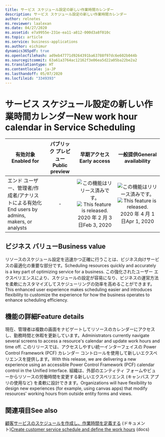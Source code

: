 ```yaml
---
title: サービス スケジュール設定の新しい作業時間カレンダー
description: サービス スケジュール設定の新しい作業時間カレンダー
author: relnotes
ms.reviewer: laalexan
ms.date: 04/27/2020
ms.assetid: e7a9955e-231e-ea11-a812-000d3a8f010c
ms.topic: article
ms.service: business-applications
ms.author: eichimur
dynamics365pdf: true
ms.openlocfilehash: ad9eb47771d9264391ba63788f97dc6e602b044b
ms.sourcegitcommit: 63a61a3764ac12162f3e06ea5d22a05ba22be2a2
ms.translationtype: HT
ms.contentlocale: ja-JP
ms.lasthandoff: 05/07/2020
ms.locfileid: "3349393"
---
```

# <a name="new-work-hour-calendar-in-service-scheduling"></a><span data-ttu-id="2cf97-103">サービス スケジュール設定の新しい作業時間カレンダー</span><span class="sxs-lookup"><span data-stu-id="2cf97-103">New work hour calendar in Service Scheduling</span></span>


| <span data-ttu-id="2cf97-104">有効対象</span><span class="sxs-lookup"><span data-stu-id="2cf97-104">Enabled for</span></span>    |  <span data-ttu-id="2cf97-105">パブリック プレビュー</span><span class="sxs-lookup"><span data-stu-id="2cf97-105">Public preview</span></span> | <span data-ttu-id="2cf97-106">早期アクセス</span><span class="sxs-lookup"><span data-stu-id="2cf97-106">Early access</span></span> | <span data-ttu-id="2cf97-107">一般提供</span><span class="sxs-lookup"><span data-stu-id="2cf97-107">General availability</span></span> | 
| ---------- | :----------: |:----------: |:----------: |
|<span data-ttu-id="2cf97-108">エンド ユーザー、管理者/作成者/アナリストによる有効化</span><span class="sxs-lookup"><span data-stu-id="2cf97-108">End users by admins, makers, or analysts</span></span>|-|<span data-ttu-id="2cf97-109">![この機能はリリース済みです。](/dynamics365-release-plan/media/green-checkmark.png "この機能はリリース済みです。")</span><span class="sxs-lookup"><span data-stu-id="2cf97-109">![This feature is released.](/dynamics365-release-plan/media/green-checkmark.png "This feature is released.")</span></span> <span data-ttu-id="2cf97-110">2020 年 2 月 3 日</span><span class="sxs-lookup"><span data-stu-id="2cf97-110">Feb 3, 2020</span></span>| <span data-ttu-id="2cf97-111">![この機能はリリース済みです。](/dynamics365-release-plan/media/green-checkmark.png "この機能はリリース済みです。")</span><span class="sxs-lookup"><span data-stu-id="2cf97-111">![This feature is released.](/dynamics365-release-plan/media/green-checkmark.png "This feature is released.")</span></span> <span data-ttu-id="2cf97-112">2020 年 4 月 1 日</span><span class="sxs-lookup"><span data-stu-id="2cf97-112">Apr 1, 2020</span></span>|


## <a name="business-value"></a><span data-ttu-id="2cf97-113">ビジネス バリュー</span><span class="sxs-lookup"><span data-stu-id="2cf97-113">Business value</span></span>
<!-- bv start -->
<span data-ttu-id="2cf97-114">リソースのスケジュール設定を迅速かつ正確に行うことは、ビジネス向けサービスの最適化の重要な部分です。</span><span class="sxs-lookup"><span data-stu-id="2cf97-114">Scheduling resources quickly and accurately is a key part of optimizing service for a business.</span></span> <span data-ttu-id="2cf97-115">この強化されたユーザー エクスペリエンスにより、スケジュールの設定が容易になり、ビジネスの運営方法を柔軟にカスタマイズしてスケジューリングの効率を高めることができます。</span><span class="sxs-lookup"><span data-stu-id="2cf97-115">This enhanced user experience makes scheduling easier and introduces flexibility to customize the experience for how the business operates to enhance scheduling efficiency.</span></span>
<!-- bv end -->



## <a name="feature-details"></a><span data-ttu-id="2cf97-116">機能の詳細</span><span class="sxs-lookup"><span data-stu-id="2cf97-116">Feature details</span></span>
<!--feature detail start -->
<span data-ttu-id="2cf97-117">現在、管理者は複数の画面をナビゲートしてリソースのカレンダーにアクセスし、勤務時間と休暇を更新しています。</span><span class="sxs-lookup"><span data-stu-id="2cf97-117">Administrators currently navigate several screens to access a resource's calendar and update work hours and time off.</span></span> <span data-ttu-id="2cf97-118">このリリースでは、アクセスしやすい統一インターフェイスの Power Control Framework (PCF) カレンダー コントロールを使用して新しいエクスペリエンスを提供します。</span><span class="sxs-lookup"><span data-stu-id="2cf97-118">With this release, we are delivering a new experience using an accessible Power Control Framework (PCF) calendar control in the Unified Interface.</span></span> <span data-ttu-id="2cf97-119">組織は、外部のエンティティ フォームやビューからリソースの労働時間を変更する新しいエクスペリエンス (キャンバス アプリの使用など) を柔軟に設計できます。</span><span class="sxs-lookup"><span data-stu-id="2cf97-119">Organizations will have flexibility to design new experiences (for example, using canvas apps) that modify resources' working hours from outside entity forms and views.</span></span>
<!--feature detail end -->










## <a name="see-also"></a><span data-ttu-id="2cf97-120">関連項目</span><span class="sxs-lookup"><span data-stu-id="2cf97-120">See also</span></span>

<!--docs start-->
<span data-ttu-id="2cf97-121">[顧客サービスのスケジュールを作成し、作業時間を定義する](https://docs.microsoft.com/dynamics365/customer-service/create-customer-service-schedule-define-work-hours) (ドキュメント)</span><span class="sxs-lookup"><span data-stu-id="2cf97-121">[Create customer service schedule and define the work hours](https://docs.microsoft.com/dynamics365/customer-service/create-customer-service-schedule-define-work-hours) (docs)</span></span>
<!--docs end-->

